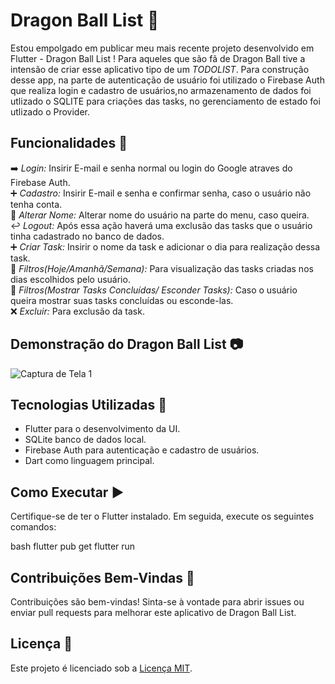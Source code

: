 # Dragon Ball List 🚀

Estou empolgado em publicar meu mais recente projeto desenvolvido em Flutter - Dragon Ball List !
Para aqueles que são fã de Dragon Ball tive a intensão de criar esse aplicativo tipo de um _TODOLIST_.
Para construção desse app, na parte de autenticação de usuário foi utilizado o Firebase Auth que realiza login e cadastro de usuários,no armazenamento de dados foi utlizado o SQLITE para criações das tasks, no gerenciamento de estado foi utlizado o Provider.

## Funcionalidades 🔨

➡️ _Login:_ Insirir E-mail e senha normal ou login do Google atraves do Firebase Auth.                                                                                             
➕ _Cadastro:_ Insirir E-mail e senha e confirmar senha, caso o usuário não tenha conta.                                        
📝 _Alterar Nome:_ Alterar nome do usuário na parte do menu, caso queira.                                  
↩️ _Logout:_ Após essa ação haverá uma exclusão das tasks que o usuário tinha cadastrado no banco de dados.                                             
➕ _Criar Task:_ Insirir o nome da task e adicionar o dia para realização dessa task.                                            
🔎 _Filtros(Hoje/Amanhã/Semana):_ Para visualização das tasks criadas nos dias escolhidos pelo usuário.                                        
🔎 _Filtros(Mostrar Tasks Concluídas/ Esconder Tasks):_ Caso o usuário queira mostrar suas tasks concluídas ou esconde-las.                               
❌ _Excluir:_ Para exclusão da task.

## Demonstração do Dragon Ball List 📷

![Captura de Tela 1](assets/00%20-%20assets/video%20dragon%20ball%20list.gif)

## Tecnologias Utilizadas 📱

- Flutter para o desenvolvimento da UI.
- SQLite banco de dados local.
- Firebase Auth para autenticação e cadastro de usuários.
- Dart como linguagem principal.

## Como Executar ▶️

Certifique-se de ter o Flutter instalado. Em seguida, execute os seguintes comandos:

bash
flutter pub get
flutter run

## Contribuições Bem-Vindas 🤝

Contribuições são bem-vindas! Sinta-se à vontade para abrir issues ou enviar pull requests para melhorar este aplicativo de Dragon Ball List.

## Licença 🪪

Este projeto é licenciado sob a [Licença MIT](LICENSE).
